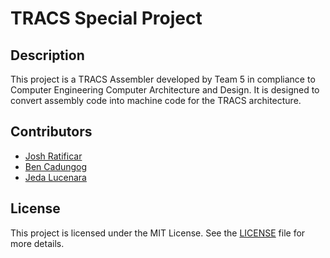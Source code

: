# TRACS Special Project

## Description
This project is a TRACS Assembler developed by Team 5 in compliance to Computer Engineering Computer Architecture and Design. It is designed to convert assembly code into machine code for the TRACS architecture.

## Contributors
- [Josh Ratificar](https://github.com/not-joosh)
- [Ben Cadungog](https://github.com/B3nchi)
- [Jeda Lucenara](https://github.com/jeda)

## License
This project is licensed under the MIT License. See the [LICENSE](LICENSE) file for more details.